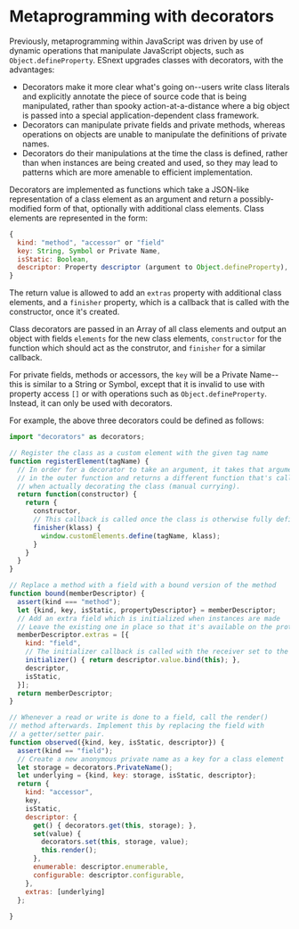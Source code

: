 # Metaprogramming with decorators

Previously, metaprogramming within JavaScript was driven by use of dynamic operations that manipulate JavaScript objects, such as `Object.defineProperty`. ESnext upgrades classes with decorators, with the advantages:
- Decorators make it more clear what's going on--users write class literals and explicitly annotate the piece of source code that is being manipulated, rather than spooky action-at-a-distance where a big object is passed into a special application-dependent class framework.
- Decorators can manipulate private fields and private methods, whereas operations on objects are unable to manipulate the definitions of private names.
- Decorators do their manipulations at the time the class is defined, rather than when instances are being created and used, so they may lead to patterns which are more amenable to efficient implementation.

Decorators are implemented as functions which take a JSON-like representation of a class element as an argument and return a possibly-modified form of that, optionally with additional class elements. Class elements are represented in the form: 

```js
{
  kind: "method", "accessor" or "field"
  key: String, Symbol or Private Name,
  isStatic: Boolean,
  descriptor: Property descriptor (argument to Object.defineProperty),
}
```

The return value is allowed to add an `extras` property with additional class elements, and a `finisher` property, which is a callback that is called with the constructor, once it's created.

Class decorators are passed in an Array of all class elements and output an object with fields `elements` for the new class elements, `constructor` for the function which should act as the construtor, and `finisher` for a similar callback.

For private fields, methods or accessors, the `key` will be a Private Name--this is similar to a String or Symbol, except that it is invalid to use with property access `[]` or with operations such as `Object.defineProperty`. Instead, it can only be used with decorators.


For example, the above three decorators could be defined as follows:
```js
import "decorators" as decorators;

// Register the class as a custom element with the given tag name
function registerElement(tagName) {
  // In order for a decorator to take an argument, it takes that argument
  // in the outer function and returns a different function that's called
  // when actually decorating the class (manual currying).
  return function(constructor) {
    return {
      constructor,
      // This callback is called once the class is otherwise fully defined
      finisher(klass) {
        window.customElements.define(tagName, klass);
      }
    }
  }
}

// Replace a method with a field with a bound version of the method
function bound(memberDescriptor) {
  assert(kind === "method");
  let {kind, key, isStatic, propertyDescriptor} = memberDescriptor;
  // Add an extra field which is initialized when instances are made
  // Leave the existing one in place so that it's available on the prototype
  memberDescriptor.extras = [{
    kind: "field",
    // The initializer callback is called with the receiver set to the new instance
    initializer() { return descriptor.value.bind(this); },
    descriptor,
    isStatic,
  }];
  return memberDescriptor;
}

// Whenever a read or write is done to a field, call the render()
// method afterwards. Implement this by replacing the field with
// a getter/setter pair.
function observed({kind, key, isStatic, descriptor}) {
  assert(kind == "field");
  // Create a new anonymous private name as a key for a class element
  let storage = decorators.PrivateName();
  let underlying = {kind, key: storage, isStatic, descriptor};
  return {
    kind: "accessor",
    key,
    isStatic,
    descriptor: {
      get() { decorators.get(this, storage); },
      set(value) {
        decorators.set(this, storage, value);
        this.render();
      },
      enumerable: descriptor.enumerable,
      configurable: descriptor.configurable,
    },
    extras: [underlying]
  };
  
}
```

